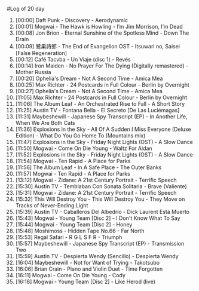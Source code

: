 #Log of 20 day

1. [00:00] Daft Punk - Discovery - Aerodynamic
1. [00:01] Mogwai - The Hawk is Howling - I’m Jim Morrison, I’m Dead
1. [00:08] Jon Brion - Eternal Sunshine of the Spotless Mind - Down The Drain
1. [00:09] 鷺巣詩郎 - The End of Evangelion OST - Itsuwari no, Saisei [False Regeneration]
1. [00:12] Café Tacvba - Un Viaje (disc 1) - Revés
1. [00:14] Iron Maiden - No Prayer For The Dying (Digitally remastered) - Mother Russia
1. [00:20] Ophelia's Dream - Not A Second Time - Amica Mea
1. [00:25] Max Richter - 24 Postcards in Full Colour - Berlin by Overnight
1. [00:27] Ophelia's Dream - Not A Second Time - Amica Mea
1. [11:05] Max Richter - 24 Postcards in Full Colour - Berlin by Overnight
1. [11:06] The Album Leaf - An Orchestrated Rise to Fall - A Short Story
1. [11:25] Austin TV - Fontana Bella - El Secreto [De Las Luciémagas]
1. [11:31] Maybeshewill - Japanese Spy Transcript (EP) - In Another Life, When We Are Both Cats
1. [11:36] Explosions in the Sky - All Of A Sudden I Miss Everyone (Deluxe Edition) - What Do You Go Home To  (Mountains mix)
1. [11:47] Explosions in the Sky - Friday Night Lights (OST) - A Slow Dance
1. [11:50] Mogwai - Come On Die Young - Waltz For Aidan
1. [11:52] Explosions in the Sky - Friday Night Lights (OST) - A Slow Dance
1. [11:54] Mogwai - Ten Rapid - A Place for Parks
1. [11:56] The Album Leaf - In A Safe Place - The Outer Banks
1. [11:57] Mogwai - Ten Rapid - A Place for Parks
1. [13:12] Mogwai - Zidane: A 21st Century Portrait - Terrific Speech
1. [15:30] Austin TV - Temblaban Con Sonata Solitaria - Brave (Valiente)
1. [15:31] Mogwai - Zidane: A 21st Century Portrait - Terrific Speech
1. [15:32] This Will Destroy You - This Will Destroy You - They Move on Tracks of Never-Ending Light
1. [15:39] Austin TV - Caballeros Del Albedrío - Dick Laurent Está Muerto
1. [15:43] Mogwai - Young Team [Disc 2] - I Don't Know What To Say
1. [15:44] Mogwai - Young Team [Disc 2] - Honey
1. [15:48] Moshimoss - Hidden Tape No.66 - Far North
1. [15:53] Regal Safari - R G L S F R - Triumph
1. [15:57] Maybeshewill - Japanese Spy Transcript (EP) - Transmission Two
1. [15:59] Austin TV - Despierta Wendy (Sencillo) - Despierta Wendy
1. [16:04] Maybeshewill - Not for Want of Trying - Takotsubo
1. [16:06] Brian Crain - Piano and Violin Duet - Time Forgotten
1. [16:11] Mogwai - Come On Die Young - Cody
1. [16:18] Mogwai - Young Team [Disc 2] - Like Herod (live)
